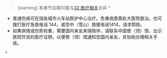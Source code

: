 > [warning] 本章节后期可能与[32 医疗相关](<32医疗相关.md>)合并
^

* 普通伤病可在瑞各城市火车站医护中心治疗。危重病患需赴大医院救治。也可拨打医疗急救电话 144，或空中（雪山）救援电话1414，请求帮助。
* 如果病情或伤势较重，需要国内亲友来瑞陪伴，请联系中国使（领）馆，出示医院开具的医疗证明，以便使（领）馆通知您国内亲友，并协助办理相关手续。

^
